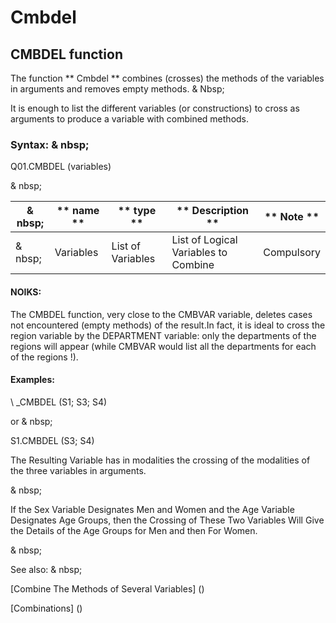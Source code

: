# Cmbdel

## CMBDEL function

The function ** Cmbdel ** combines (crosses) the methods of the variables in arguments and removes empty methods. & Nbsp;

It is enough to list the different variables (or constructions) to cross as arguments to produce a variable with combined methods.

### Syntax: & nbsp;

Q01.CMBDEL (variables)

& nbsp;

| & nbsp; | ** name ** | ** type ** | ** Description ** | ** Note ** |
| --- | --- | --- | --- | --- |
| & nbsp; | Variables | List of Variables | List of Logical Variables to Combine | Compulsory |

#### NOIKS:

The CMBDEL function, very close to the CMBVAR variable, deletes cases not encountered (empty methods) of the result.In fact, it is ideal to cross the region variable by the DEPARTMENT variable: only the departments of the regions will appear (while CMBVAR would list all the departments for each of the regions \!).

#### Examples:

\ _CMBDEL (S1; S3; S4)

or & nbsp;

S1.CMBDEL (S3; S4)

The Resulting Variable has in modalities the crossing of the modalities of the three variables in arguments.

& nbsp;

If the Sex Variable Designates Men and Women and the Age Variable Designates Age Groups, then the Crossing of These Two Variables Will Give the Details of the Age Groups for Men and then For Women.

& nbsp;

See also: & nbsp;

[Combine The Methods of Several Variables] (<combination themodalites of the days1.md>)

[Combinations] (<combine thevariables1.md>)